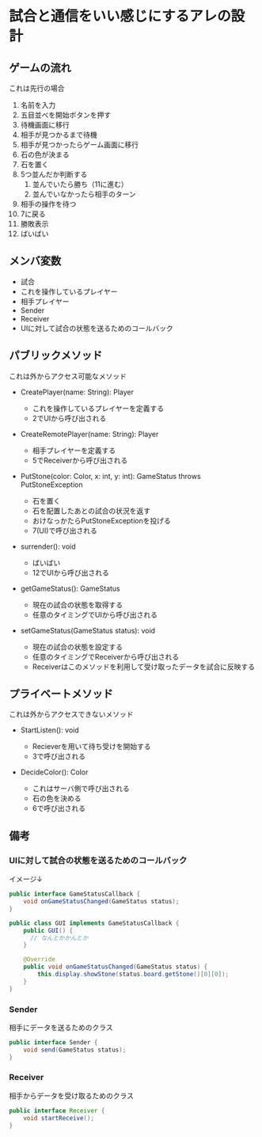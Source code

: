 # 試合と通信をいい感じにするアレの設計

## ゲームの流れ

これは先行の場合

1. 名前を入力
2. 五目並べを開始ボタンを押す
3. 待機画面に移行
4. 相手が見つかるまで待機
5. 相手が見つかったらゲーム画面に移行
6. 石の色が決まる
7. 石を置く
8. 5つ並んだか判断する
   1. 並んでいたら勝ち（11に進む）
   2. 並んでいなかったら相手のターン
9. 相手の操作を待つ
10. 7に戻る
11. 勝敗表示
12. ばいばい

## メンバ変数

- 試合
- これを操作しているプレイヤー
- 相手プレイヤー
- Sender
- Receiver
- UIに対して試合の状態を送るためのコールバック

## パブリックメソッド

これは外からアクセス可能なメソッド
  
- CreatePlayer(name: String): Player
  - これを操作しているプレイヤーを定義する
  - 2でUIから呼び出される

- CreateRemotePlayer(name: String): Player
  - 相手プレイヤーを定義する
  - 5でReceiverから呼び出される

- PutStone(color: Color, x: int, y: int): GameStatus throws PutStoneException
  - 石を置く
  - 石を配置したあとの試合の状況を返す
  - おけなっかたらPutStoneExceptionを投げる
  - 7(UI)で呼び出される

- surrender(): void
  - ばいばい
  - 12でUIから呼び出される
  
- getGameStatus(): GameStatus
  - 現在の試合の状態を取得する
  - 任意のタイミングでUIから呼び出される

- setGameStatus(GameStatus status): void
  - 現在の試合の状態を設定する
  - 任意のタイミングでReceiverから呼び出される
  - Receiverはこのメソッドを利用して受け取ったデータを試合に反映する
  
## プライベートメソッド

これは外からアクセスできないメソッド

- StartListen(): void
  - Recieverを用いて待ち受けを開始する
  - 3で呼び出される

- DecideColor(): Color
  - これはサーバ側で呼び出される
  - 石の色を決める
  - 6で呼び出される

## 備考

### UIに対して試合の状態を送るためのコールバック

イメージ↓

```java
public interface GameStatusCallback {
    void onGameStatusChanged(GameStatus status);
}

public class GUI implements GameStatusCallback {
    public GUI() {
      // なんとかかんとか
    }

    @Override
    public void onGameStatusChanged(GameStatus status) {
        this.display.showStone(status.board.getStone()[0][0]);
    }
}
```

### Sender

相手にデータを送るためのクラス

```java
public interface Sender {
    void send(GameStatus status);
}
```

### Receiver

相手からデータを受け取るためのクラス

```java
public interface Receiver {
    void startReceive();
}
```
